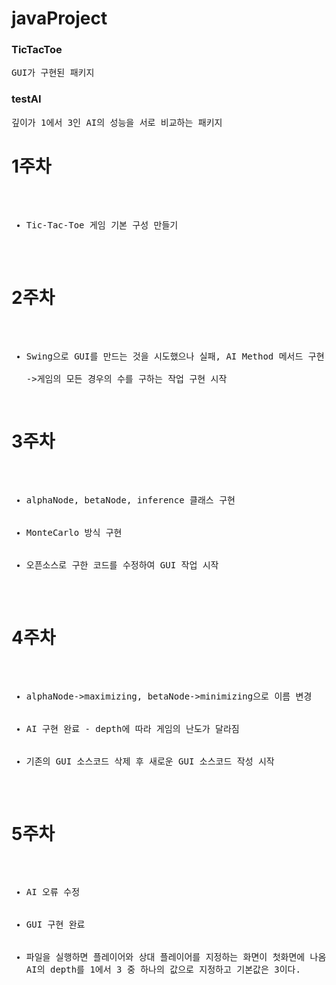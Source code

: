 # javaProject

### TicTacToe
<pre>
GUI가 구현된 패키지
</pre>

### testAI
<pre>
깊이가 1에서 3인 AI의 성능을 서로 비교하는 패키지
</pre>

# 1주차
<pre>
<ul>
  <li>Tic-Tac-Toe 게임 기본 구성 만들기</li>
</ul>
</pre>

# 2주차
<pre>
<ul>
  <li>Swing으로 GUI를 만드는 것을 시도했으나 실패, AI Method 메서드 구현 시작</li>
->게임의 모든 경우의 수를 구하는 작업 구현 시작
</ul>
</pre>

# 3주차
<pre>
<ul>
  <li>alphaNode, betaNode, inference 클래스 구현</li>
  <li>MonteCarlo 방식 구현</li>
  <li>오픈소스로 구한 코드를 수정하여 GUI 작업 시작</li>
</ul>
</pre>

# 4주차
<pre>
<ul>
  <li>alphaNode->maximizing, betaNode->minimizing으로 이름 변경</li>
  <li>AI 구현 완료 - depth에 따라 게임의 난도가 달라짐</li>
  <li>기존의 GUI 소스코드 삭제 후 새로운 GUI 소스코드 작성 시작</li>
</ul>
</pre>

# 5주차
<pre>
<ul>
  <li>AI 오류 수정</li>
  <li>GUI 구현 완료</li>
  <li>파일을 실행하면 플레이어와 상대 플레이어를 지정하는 화면이 첫화면에 나옴
AI의 depth를 1에서 3 중 하나의 값으로 지정하고 기본값은 3이다.
  </li>
</ul>
</pre>
